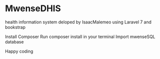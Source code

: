 # MwenseDHIS
health information system deloped by IsaacMalemeo using Laravel 7 and bookstrap

Install Composer
Run composer install in your terminal
Import mwenseSQL database

Happy coding
